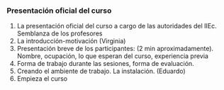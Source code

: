 ### Presentación oficial del curso

1. La presentación oficial del curso a cargo de las autoridades del IIEc. Semblanza de los profesores
2. La introducción-motivación (Virginia)
3. Presentación breve de los participantes: (2 min aproximadamente). Nombre, ocupación, lo que esperan del curso, experiencia previa
4. Forma de trabajo durante las sesiones, forma de evaluación.
5. Creando el ambiente de trabajo. La instalación. (Eduardo) 
6. Empieza el curso
